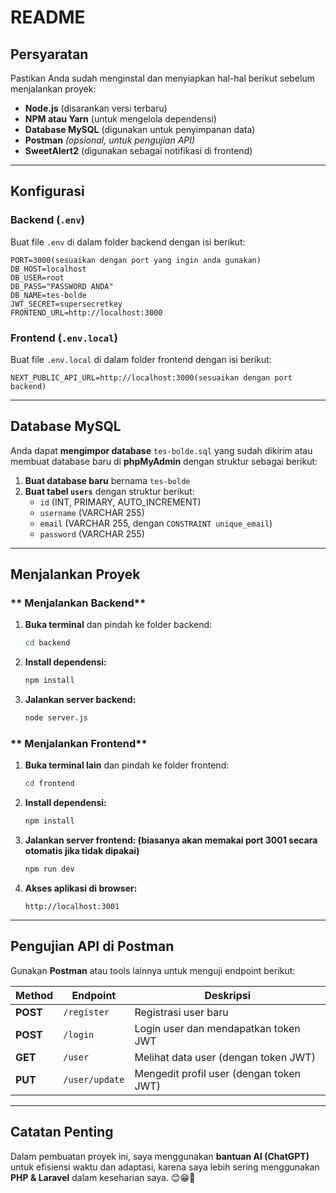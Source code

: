 # README

## Persyaratan

Pastikan Anda sudah menginstal dan menyiapkan hal-hal berikut sebelum menjalankan proyek:

- **Node.js** (disarankan versi terbaru)
- **NPM atau Yarn** (untuk mengelola dependensi)
- **Database MySQL** (digunakan untuk penyimpanan data)
- **Postman** _(opsional, untuk pengujian API)_
- **SweetAlert2** (digunakan sebagai notifikasi di frontend)

---

## Konfigurasi

### **Backend (`.env`)**

Buat file `.env` di dalam folder backend dengan isi berikut:

```env
PORT=3000(sesuaikan dengan port yang ingin anda gunakan)
DB_HOST=localhost
DB_USER=root
DB_PASS="PASSWORD ANDA"
DB_NAME=tes-bolde
JWT_SECRET=supersecretkey
FRONTEND_URL=http://localhost:3000
```

### **Frontend (`.env.local`)**

Buat file `.env.local` di dalam folder frontend dengan isi berikut:

```env
NEXT_PUBLIC_API_URL=http://localhost:3000(sesuaikan dengan port backend)
```

---

## Database MySQL

Anda dapat **mengimpor database** `tes-bolde.sql` yang sudah dikirim atau membuat database baru di **phpMyAdmin** dengan struktur sebagai berikut:

1. **Buat database baru** bernama `tes-bolde`
2. **Buat tabel `users`** dengan struktur berikut:
   - `id` (INT, PRIMARY, AUTO_INCREMENT)
   - `username` (VARCHAR 255)
   - `email` (VARCHAR 255, dengan `CONSTRAINT unique_email`)
   - `password` (VARCHAR 255)

---

## Menjalankan Proyek

### ** Menjalankan Backend**

1. **Buka terminal** dan pindah ke folder backend:
   ```sh
   cd backend
   ```
2. **Install dependensi:**
   ```sh
   npm install
   ```
3. **Jalankan server backend:**
   ```sh
   node server.js
   ```

### ** Menjalankan Frontend**

1. **Buka terminal lain** dan pindah ke folder frontend:
   ```sh
   cd frontend
   ```
2. **Install dependensi:**
   ```sh
   npm install
   ```
3. **Jalankan server frontend: (biasanya akan memakai port 3001 secara otomatis jika tidak dipakai)**
   ```sh
   npm run dev
   ```
4. **Akses aplikasi di browser:**
   ```
   http://localhost:3001
   ```

---

## Pengujian API di Postman

Gunakan **Postman** atau tools lainnya untuk menguji endpoint berikut:

| Method   | Endpoint       | Deskripsi                               |
| -------- | -------------- | --------------------------------------- |
| **POST** | `/register`    | Registrasi user baru                    |
| **POST** | `/login`       | Login user dan mendapatkan token JWT    |
| **GET**  | `/user`        | Melihat data user (dengan token JWT)    |
| **PUT**  | `/user/update` | Mengedit profil user (dengan token JWT) |

---

## **Catatan Penting**

Dalam pembuatan proyek ini, saya menggunakan **bantuan AI (ChatGPT)** untuk efisiensi waktu dan adaptasi, karena saya lebih sering menggunakan **PHP & Laravel** dalam keseharian saya. 😊😁🙏
